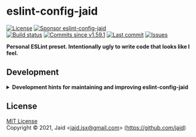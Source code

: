 # eslint-config-jaid


<a href="https://raw.githubusercontent.com/jaid/eslint-config-jaid/master/license.txt"><img src="https://img.shields.io/github/license/jaid/eslint-config-jaid?style=flat-square" alt="License"/></a> <a href="https://github.com/sponsors/jaid"><img src="https://img.shields.io/badge/<3-Sponsor-FF45F1?style=flat-square" alt="Sponsor eslint-config-jaid"/></a>  
<a href="https://actions-badge.atrox.dev/jaid/eslint-config-jaid/goto"><img src="https://img.shields.io/endpoint.svg?style=flat-square&url=https%3A%2F%2Factions-badge.atrox.dev%2Fjaid%2Feslint-config-jaid%2Fbadge" alt="Build status"/></a> <a href="https://github.com/jaid/eslint-config-jaid/commits"><img src="https://img.shields.io/github/commits-since/jaid/eslint-config-jaid/v1.59.1?style=flat-square&logo=github" alt="Commits since v1.59.1"/></a> <a href="https://github.com/jaid/eslint-config-jaid/commits"><img src="https://img.shields.io/github/last-commit/jaid/eslint-config-jaid?style=flat-square&logo=github" alt="Last commit"/></a> <a href="https://github.com/jaid/eslint-config-jaid/issues"><img src="https://img.shields.io/github/issues/jaid/eslint-config-jaid?style=flat-square&logo=github" alt="Issues"/></a>  

**Personal ESLint preset. Intentionally ugly to write code that looks like I feel.**




























## Development

<details>
<summary><b>Development hints for maintaining and improving eslint-config-jaid</b></summary>



Setting up:
```bash
git clone git@github.com:jaid/eslint-config-jaid.git
cd eslint-config-jaid
npm install
```
Testing in production environment:
```bash
npm run test
```

</details>

## License
[MIT License](https://raw.githubusercontent.com/jaid/eslint-config-jaid/master/license.txt)  
Copyright © 2021, Jaid \<jaid.jsx@gmail.com> (https://github.com/jaid)

<!---
Readme generated with tldw v7.3.1
https://github.com/Jaid/tldw
-->